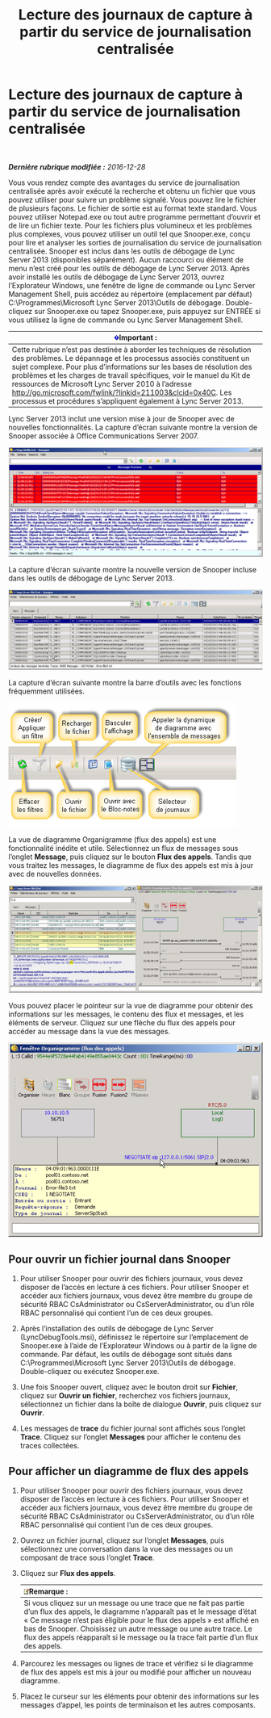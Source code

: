 ﻿---
title: Lecture des journaux de capture à partir du service de journalisation centralisée
TOCTitle: Lecture des journaux de capture à partir du service de journalisation centralisée
ms:assetid: c86ccf61-d86f-4ebd-b8d1-984a1b73005d
ms:mtpsurl: https://technet.microsoft.com/fr-fr/library/JJ721879(v=OCS.15)
ms:contentKeyID: 49891533
ms.date: 12/28/2016
mtps_version: v=OCS.15
ms.translationtype: HT
---

# Lecture des journaux de capture à partir du service de journalisation centralisée

 

_**Dernière rubrique modifiée :** 2016-12-28_

Vous vous rendez compte des avantages du service de journalisation centralisée après avoir exécuté la recherche et obtenu un fichier que vous pouvez utiliser pour suivre un problème signalé. Vous pouvez lire le fichier de plusieurs façons. Le fichier de sortie est au format texte standard. Vous pouvez utiliser Notepad.exe ou tout autre programme permettant d’ouvrir et de lire un fichier texte. Pour les fichiers plus volumineux et les problèmes plus complexes, vous pouvez utiliser un outil tel que Snooper.exe, conçu pour lire et analyser les sorties de journalisation du service de journalisation centralisée. Snooper est inclus dans les outils de débogage de Lync Server 2013 (disponibles séparément). Aucun raccourci ou élément de menu n’est créé pour les outils de débogage de Lync Server 2013. Après avoir installé les outils de débogage de Lync Server 2013, ouvrez l’Explorateur Windows, une fenêtre de ligne de commande ou Lync Server Management Shell, puis accédez au répertoire (emplacement par défaut) C:\\Programmes\\Microsoft Lync Server 2013\\Outils de débogage. Double-cliquez sur Snooper.exe ou tapez Snooper.exe, puis appuyez sur ENTRÉE si vous utilisez la ligne de commande ou Lync Server Management Shell.

<table>
<thead>
<tr class="header">
<th><img src="images/Gg425917.important(OCS.15).gif" title="important" alt="important" />Important :</th>
</tr>
</thead>
<tbody>
<tr class="odd">
<td>Cette rubrique n’est pas destinée à aborder les techniques de résolution des problèmes. Le dépannage et les processus associés constituent un sujet complexe. Pour plus d’informations sur les bases de résolution des problèmes et les charges de travail spécifiques, voir le manuel du Kit de ressources de Microsoft Lync Server 2010 à l’adresse <a href="http://go.microsoft.com/fwlink/?linkid=211003%26clcid=0x40c">http://go.microsoft.com/fwlink/?linkid=211003&amp;clcid=0x40C</a>. Les processus et procédures s’appliquent également à Lync Server 2013.</td>
</tr>
</tbody>
</table>


Lync Server 2013 inclut une version mise à jour de Snooper avec de nouvelles fonctionnalités. La capture d’écran suivante montre la version de Snooper associée à Office Communications Server 2007.

![Office Communications 2007 version de Snooper.](images/JJ721879.129503a8-8edd-4bb0-a68f-c43f9a548b93(OCS.15).jpg "Office Communications 2007 version de Snooper.")

La capture d’écran suivante montre la nouvelle version de Snooper incluse dans les outils de débogage de Lync Server 2013.

![Lync Server 2013 version de Snooper.](images/JJ721879.131495dd-8220-4ae4-af37-0ac5c318fd45(OCS.15).jpg "Lync Server 2013 version de Snooper.")

La capture d’écran suivante montre la barre d’outils avec les fonctions fréquemment utilisées.

![Barre d’outils Snooper 2013.](images/JJ721879.989249c5-a33e-4251-b8b4-411019cc12b2(OCS.15).jpg "Barre d’outils Snooper 2013.")

La vue de diagramme Organigramme (flux des appels) est une fonctionnalité inédite et utile. Sélectionnez un flux de messages sous l’onglet **Message**, puis cliquez sur le bouton **Flux des appels**. Tandis que vous traitez les messages, le diagramme de flux des appels est mis à jour avec de nouvelles données.

![Diagramme de flux des appels Snooper 2013.](images/JJ721879.bb8be45d-a842-48fe-86f8-380207d70bab(OCS.15).jpg "Diagramme de flux des appels Snooper 2013.")

Vous pouvez placer le pointeur sur la vue de diagramme pour obtenir des informations sur les messages, le contenu des flux et messages, et les éléments de serveur. Cliquez sur une flèche du flux des appels pour accéder au message dans la vue des messages.

![Détails du message du diagramme de flux des appels.](images/JJ721879.1147d720-38a9-4bda-8361-78f27ecde3d1(OCS.15).jpg "Détails du message du diagramme de flux des appels.")

## Pour ouvrir un fichier journal dans Snooper

1.  Pour utiliser Snooper pour ouvrir des fichiers journaux, vous devez disposer de l’accès en lecture à ces fichiers. Pour utiliser Snooper et accéder aux fichiers journaux, vous devez être membre du groupe de sécurité RBAC CsAdministrator ou CsServerAdministrator, ou d’un rôle RBAC personnalisé qui contient l’un de ces deux groupes.

2.  Après l’installation des outils de débogage de Lync Server (LyncDebugTools.msi), définissez le répertoire sur l’emplacement de Snooper.exe à l’aide de l’Explorateur Windows ou à partir de la ligne de commande. Par défaut, les outils de débogage sont situés dans C:\\Programmes\\Microsoft Lync Server 2013\\Outils de débogage. Double-cliquez ou exécutez Snooper.exe.

3.  Une fois Snooper ouvert, cliquez avec le bouton droit sur **Fichier**, cliquez sur **Ouvrir un fichier**, recherchez vos fichiers journaux, sélectionnez un fichier dans la boîte de dialogue **Ouvrir**, puis cliquez sur **Ouvrir**.

4.  Les messages de **trace** du fichier journal sont affichés sous l’onglet **Trace**. Cliquez sur l’onglet **Messages** pour afficher le contenu des traces collectées.

## Pour afficher un diagramme de flux des appels

1.  Pour utiliser Snooper pour ouvrir des fichiers journaux, vous devez disposer de l’accès en lecture à ces fichiers. Pour utiliser Snooper et accéder aux fichiers journaux, vous devez être membre du groupe de sécurité RBAC CsAdministrator ou CsServerAdministrator, ou d’un rôle RBAC personnalisé qui contient l’un de ces deux groupes.

2.  Ouvrez un fichier journal, cliquez sur l’onglet **Messages**, puis sélectionnez une conversation dans la vue des messages ou un composant de trace sous l’onglet **Trace**.

3.  Cliquez sur **Flux des appels**.
    
    <table>
    <thead>
    <tr class="header">
    <th><img src="images/Gg398920.note(OCS.15).gif" title="note" alt="note" />Remarque :</th>
    </tr>
    </thead>
    <tbody>
    <tr class="odd">
    <td>Si vous cliquez sur un message ou une trace que ne fait pas partie d’un flux des appels, le diagramme n’apparaît pas et le message d’état « Ce message n’est pas éligible pour le flux des appels » est affiché en bas de Snooper. Choisissez un autre message ou une autre trace. Le flux des appels réapparaît si le message ou la trace fait partie d’un flux des appels.</td>
    </tr>
    </tbody>
    </table>


4.  Parcourez les messages ou lignes de trace et vérifiez si le diagramme de flux des appels est mis à jour ou modifié pour afficher un nouveau diagramme.

5.  Placez le curseur sur les éléments pour obtenir des informations sur les messages d’appel, les points de terminaison et les autres composants.

